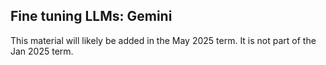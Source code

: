 <!-- source_url: https://tds.s-anand.net/#/fine-tuning-gemini -->

## Fine tuning LLMs: Gemini

This material will likely be added in the May 2025 term. It is not part of the Jan 2025 term.

